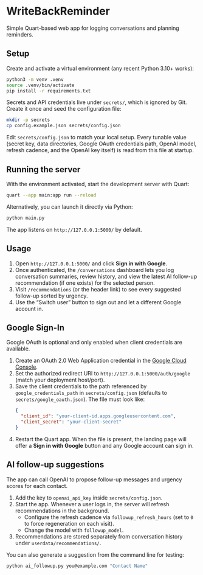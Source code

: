 # WriteBackReminder

Simple Quart-based web app for logging conversations and planning reminders.

## Setup

Create and activate a virtual environment (any recent Python 3.10+ works):

```bash
python3 -m venv .venv
source .venv/bin/activate
pip install -r requirements.txt
```

Secrets and API credentials live under `secrets/`, which is ignored by Git. Create it once and seed the configuration file:

```bash
mkdir -p secrets
cp config.example.json secrets/config.json
```

Edit `secrets/config.json` to match your local setup. Every tunable value (secret key, data directories, Google OAuth credentials path, OpenAI model, refresh cadence, and the OpenAI key itself) is read from this file at startup.

## Running the server

With the environment activated, start the development server with Quart:

```bash
quart --app main:app run --reload
```

Alternatively, you can launch it directly via Python:

```bash
python main.py
```

The app listens on `http://127.0.0.1:5000/` by default.

## Usage

1. Open `http://127.0.0.1:5000/` and click **Sign in with Google**.
2. Once authenticated, the `/conversations` dashboard lets you log conversation summaries, review history, and view the latest AI follow-up recommendation (if one exists) for the selected person.
3. Visit `/recommendations` (or the header link) to see every suggested follow-up sorted by urgency.
4. Use the “Switch user” button to sign out and let a different Google account in.

## Google Sign-In

Google OAuth is optional and only enabled when client credentials are available.

1. Create an OAuth 2.0 Web Application credential in the [Google Cloud Console](https://console.cloud.google.com/).
2. Set the authorized redirect URI to `http://127.0.0.1:5000/auth/google` (match your deployment host/port).
3. Save the client credentials to the path referenced by `google_credentials_path` in `secrets/config.json` (defaults to `secrets/google_oauth.json`). The file must look like:
   ```json
   {
     "client_id": "your-client-id.apps.googleusercontent.com",
     "client_secret": "your-client-secret"
   }
   ```
4. Restart the Quart app. When the file is present, the landing page will offer a **Sign in with Google** button and any Google account can sign in.

## AI follow-up suggestions

The app can call OpenAI to propose follow-up messages and urgency scores for each contact.

1. Add the key to `openai_api_key` inside `secrets/config.json`.
2. Start the app. Whenever a user logs in, the server will refresh recommendations in the background.
   - Configure the refresh cadence via `followup_refresh_hours` (set to `0` to force regeneration on each visit).
   - Change the model with `followup_model`.
3. Recommendations are stored separately from conversation history under `userdata/recommendations/`.

You can also generate a suggestion from the command line for testing:

```bash
python ai_followup.py you@example.com "Contact Name"
```
